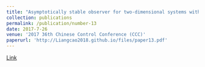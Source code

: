 ```yaml
---
title: "Asymptotically stable observer for two-dimensional systems with multiple-channel faults"
collection: publications
permalink: /publication/number-13
date: 2017-7-26
venue: '2017 36th Chinese Control Conference (CCC)'
paperurl: 'http://Liangcao2018.github.io/files/paper13.pdf'
---
```

[Link](https://ieeexplore.ieee.org/abstract/document/8028478)